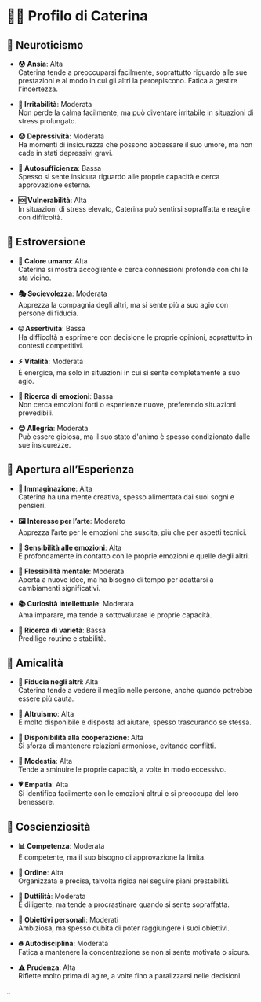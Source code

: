 # 🧑‍🎨 Profilo di Caterina

## 🧠 Neuroticismo
- **😰 Ansia**: Alta  
  Caterina tende a preoccuparsi facilmente, soprattutto riguardo alle sue prestazioni e al modo in cui gli altri la percepiscono. Fatica a gestire l'incertezza.

- **😤 Irritabilità**: Moderata  
  Non perde la calma facilmente, ma può diventare irritabile in situazioni di stress prolungato.

- **😞 Depressività**: Moderata  
  Ha momenti di insicurezza che possono abbassare il suo umore, ma non cade in stati depressivi gravi.

- **🤷 Autosufficienza**: Bassa  
  Spesso si sente insicura riguardo alle proprie capacità e cerca approvazione esterna.

- **🆘 Vulnerabilità**: Alta  
  In situazioni di stress elevato, Caterina può sentirsi sopraffatta e reagire con difficoltà.

## 🌟 Estroversione
- **🤗 Calore umano**: Alta  
  Caterina si mostra accogliente e cerca connessioni profonde con chi le sta vicino.

- **🎭 Socievolezza**: Moderata  
  Apprezza la compagnia degli altri, ma si sente più a suo agio con persone di fiducia.

- **🤐 Assertività**: Bassa  
  Ha difficoltà a esprimere con decisione le proprie opinioni, soprattutto in contesti competitivi.

- **⚡ Vitalità**: Moderata  
  È energica, ma solo in situazioni in cui si sente completamente a suo agio.

- **🎢 Ricerca di emozioni**: Bassa  
  Non cerca emozioni forti o esperienze nuove, preferendo situazioni prevedibili.

- **😊 Allegria**: Moderata  
  Può essere gioiosa, ma il suo stato d'animo è spesso condizionato dalle sue insicurezze.

## 🎨 Apertura all’Esperienza
- **🎨 Immaginazione**: Alta  
  Caterina ha una mente creativa, spesso alimentata dai suoi sogni e pensieri.

- **🖼️ Interesse per l’arte**: Moderato  
  Apprezza l’arte per le emozioni che suscita, più che per aspetti tecnici.

- **💖 Sensibilità alle emozioni**: Alta  
  È profondamente in contatto con le proprie emozioni e quelle degli altri.

- **🔄 Flessibilità mentale**: Moderata  
  Aperta a nuove idee, ma ha bisogno di tempo per adattarsi a cambiamenti significativi.

- **📚 Curiosità intellettuale**: Moderata  
  Ama imparare, ma tende a sottovalutare le proprie capacità.

- **🔁 Ricerca di varietà**: Bassa  
  Predilige routine e stabilità.

## 🤝 Amicalità
- **🤝 Fiducia negli altri**: Alta  
  Caterina tende a vedere il meglio nelle persone, anche quando potrebbe essere più cauta.

- **💞 Altruismo**: Alta  
  È molto disponibile e disposta ad aiutare, spesso trascurando se stessa.

- **🤝 Disponibilità alla cooperazione**: Alta  
  Si sforza di mantenere relazioni armoniose, evitando conflitti.

- **🙇 Modestia**: Alta  
  Tende a sminuire le proprie capacità, a volte in modo eccessivo.

- **💗 Empatia**: Alta  
  Si identifica facilmente con le emozioni altrui e si preoccupa del loro benessere.

## 🎯 Coscienziosità
- **📊 Competenza**: Moderata  
  È competente, ma il suo bisogno di approvazione la limita.

- **📁 Ordine**: Alta  
  Organizzata e precisa, talvolta rigida nel seguire piani prestabiliti.

- **💪 Duttilità**: Moderata  
  È diligente, ma tende a procrastinare quando si sente sopraffatta.

- **🎯 Obiettivi personali**: Moderati  
  Ambiziosa, ma spesso dubita di poter raggiungere i suoi obiettivi.

- **🔥 Autodisciplina**: Moderata  
  Fatica a mantenere la concentrazione se non si sente motivata o sicura.

- **⚠️ Prudenza**: Alta  
  Riflette molto prima di agire, a volte fino a paralizzarsi nelle decisioni.



..
